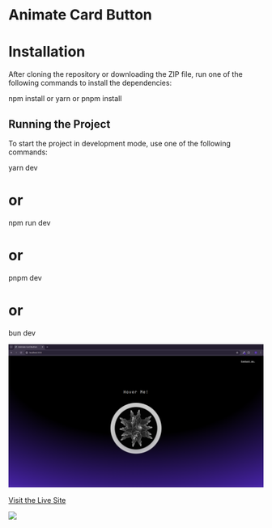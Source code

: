 # Animate Card Button

# Installation
After cloning the repository or downloading the ZIP file, run one of the following commands to install the dependencies:

npm install
or
yarn
or
pnpm install

## Running the Project
To start the project in development mode, use one of the following commands:


yarn dev
# or
npm run dev
# or
pnpm dev
# or
bun dev


![Preview](./public/preview.png)

[Visit the Live Site](https://animate-card-button.vercel.app/)


[![](https://skillicons.dev/icons?i=js,react,tailwind)](https://skillicons.dev)